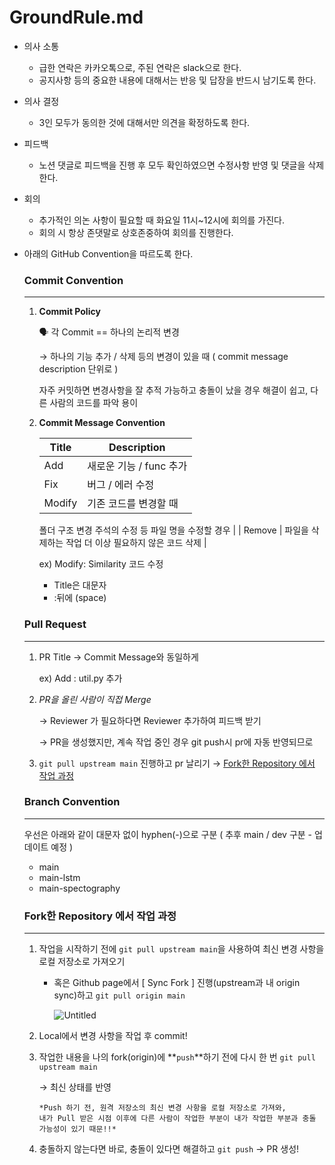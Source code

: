 # GroundRule.md

- 의사 소통
    - 급한 연락은 카카오톡으로, 주된 연락은 slack으로 한다.
    - 공지사항 등의 중요한 내용에 대해서는 반응 및 답장을 반드시 남기도록 한다.
- 의사 결정
    - 3인 모두가 동의한 것에 대해서만 의견을 확정하도록 한다.
- 피드백
    - 노션 댓글로 피드백을 진행 후 모두 확인하였으면 수정사항 반영 및 댓글을 삭제한다.
- 회의
    - 추가적인 의논 사항이 필요할 때 화요일 11시~12시에 회의를 가진다.
    - 회의 시 항상 존댓말로 상호존중하여 회의를 진행한다.
- 아래의 GitHub Convention을 따르도록 한다.
    
    ### Commit Convention
    
    ---
    
    1. **Commit Policy**
        
        <aside>
        🗣 각 Commit == 하나의 논리적 변경
        
        </aside>
        
        →  하나의 기능 추가 / 삭제 등의 변경이 있을 때 ( commit message description 단위로 )
        
        자주 커밋하면 변경사항을 잘 추적 가능하고 충돌이 났을 경우 해결이 쉽고, 다른 사람의 코드를 파악 용이
        
    2. **Commit Message Convention**
        
        
        | Title | Description |
        | --- | --- |
        | Add | 새로운 기능 / func 추가 |
        | Fix | 버그 / 에러 수정 |
        | Modify | 기존 코드를 변경할 때
        폴더 구조 변경 
        주석의 수정 등
        파일 명을 수정할 경우 |
        | Remove | 파일을 삭제하는 작업
        더 이상 필요하지 않은 코드 삭제 |
        
        ex) Modify: Similarity 코드 수정
        
        - Title은 대문자
        - :뒤에 (space)
    
    ### Pull Request
    
    ---
    
    1. PR Title → Commit Message와 동일하게
        
        ex) Add : util.py 추가
        
    2. *PR을 올린 사람이 직접 Merge*
        
        → Reviewer 가 필요하다면 Reviewer 추가하여 피드백 받기
        
        → PR을 생성했지만, 계속 작업 중인 경우 git push시 pr에 자동 반영되므로
        
    3. `git pull upstream main` 진행하고 pr 날리기 → [Fork한 Repository 에서 작업 과정](https://www.notion.so/Fork-Repository-9dae4d11cf644be3ac6e29c6693f4496?pvs=21) 
    
    ### Branch Convention
    
    ---
    
    우선은 아래와 같이 대문자 없이 hyphen(-)으로 구분 ( 추후 main / dev 구분 - 업데이트 예정 )
    
    - main
    - main-lstm
    - main-spectography
    
    ### Fork한 Repository 에서 작업 과정
    
    ---
    
    1. 작업을 시작하기 전에 `git pull upstream main`을 사용하여 최신 변경 사항을 로컬 저장소로 가져오기
        - 혹은 Github page에서 [ Sync Fork ] 진행(upstream과 내 origin sync)하고
        `git pull origin main`
            
            ![Untitled](GroundRule%20md%206b5c4aabeb344f69b1d0536f9246be15/Untitled.png)
            
    2. Local에서 변경 사항을 작업 후 commit!
    3. 작업한 내용을 나의 fork(origin)에 **`push`**하기 전에 다시 한 번 `git pull upstream main`
        
        → 최신 상태를 반영 
        
        ```
        *Push 하기 전, 원격 저장소의 최신 변경 사항을 로컬 저장소로 가져와, 
        내가 Pull 받은 시점 이후에 다른 사람이 작업한 부분이 내가 작업한 부분과 충돌 가능성이 있기 때문!!*
        ```
        
    4. 충돌하지 않는다면 바로, 충돌이 있다면 해결하고 `git push` → PR 생성!